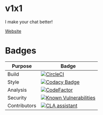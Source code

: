 # v1x1
I make your chat better!

[Website](https://v1x1.tv/)

# Badges 

| Purpose  | Badge |
|----------|-------|
| Build    | [![CircleCI](https://circleci.com/gh/TableflippersAnonymous/v1x1/tree/master.svg?style=shield)](https://circleci.com/gh/TableflippersAnonymous/v1x1/tree/master)      |
| Style    | [![Codacy Badge](https://api.codacy.com/project/badge/Grade/c798a2d214264037b6e2c13993f9df2b)](https://www.codacy.com/app/TableflippersAnonymous/v1x1?utm_source=github.com&amp;utm_medium=referral&amp;utm_content=TableflippersAnonymous/v1x1&amp;utm_campaign=Badge_Grade)      |
| Analysis | [![CodeFactor](https://www.codefactor.io/repository/github/tableflippersanonymous/v1x1/badge)](https://www.codefactor.io/repository/github/tableflippersanonymous/v1x1)      |
| Security | [![Known Vulnerabilities](https://snyk.io/test/github/TableflippersAnonymous/v1x1/badge.svg)](https://snyk.io/test/github/TableflippersAnonymous/v1x1)      |
| Contributors | [![CLA assistant](https://cla-assistant.io/readme/badge/TableflippersAnonymous/v1x1)](https://cla-assistant.io/TableflippersAnonymous/v1x1) |
